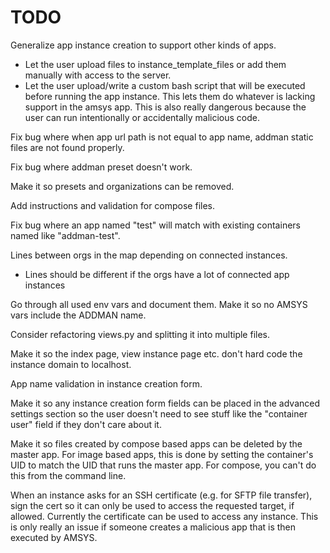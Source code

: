 # TODO

Generalize app instance creation to support other kinds of apps.
- Let the user upload files to instance_template_files or add them manually
  with access to the server.
- Let the user upload/write a custom bash script that will be executed before running
  the app instance. This lets them do whatever is lacking support in the amsys app.
  This is also really dangerous because the user can run intentionally or accidentally
  malicious code.

Fix bug where when app url path is not equal to app name, addman static files are not found properly.

Fix bug where addman preset doesn't work.

Make it so presets and organizations can be removed.

Add instructions and validation for compose files.

Fix bug where an app named "test" will match with existing containers named like "addman-test".

Lines between orgs in the map depending on connected instances.
- Lines should be different if the orgs have a lot of connected app instances

Go through all used env vars and document them. Make it so no AMSYS vars include
the ADDMAN name.

Consider refactoring views.py and splitting it into multiple files.

Make it so the index page, view instance page etc. don't hard code the instance domain
to localhost.

App name validation in instance creation form.

Make it so any instance creation form fields can be placed in the advanced settings section
so the user doesn't need to see stuff like the "container user" field if they don't care
about it.

Make it so files created by compose based apps can be deleted by the master app.
For image based apps, this is done by setting the container's UID to match the UID
that runs the master app. For compose, you can't do this from the command line.

When an instance asks for an SSH certificate (e.g. for SFTP file transfer),
sign the cert so it can only be used to access the requested target, if allowed.
Currently the certificate can be used to access any instance. This is only really
an issue if someone creates a malicious app that is then executed by AMSYS.
